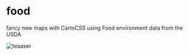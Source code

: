 food
====

fancy new maps with CartoCSS using Food environment data from the USDA  

![teaaser](https://dl.dropbox.com/u/4390122/screen-shots/foodmap.png)